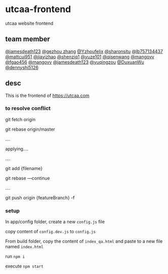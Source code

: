# utcaa-frontend

utcaa website frontend

## team member

[@jamesdeath123](https://github.com/jamesdeath123)
[@gezhou zhang](https://github.com/gezhouz)
[@Yzhoufelix](https://github.com/Yzhoufelix)
[@sharonsitu](https://github.com/sharonsitu)
[@lb757134437](https://github.com/lb757134437)
[@mattcui951](http://github.com/mattcui951)
[@jiayizhao](https://github.com/JiayiZhaoUofT)
[@shenziq1](https://github.com/shenziq1)
[@yuze101](https://github.com/yuze101)
[@qisenwang](https://github.com/keesonwang)
[@mangovv](https://github.com/mangovv)
[@fgao456](https://github.com/fgao456)
[@mangovv](https://github.com/mangovv)
[@jamesdeath123](https://github.com/jamesdeath123)
[@yuqingzou](https://github.com/yuqingzou)
[@DuxuanWu](https://github.com/DuxuanWu)
[@dennyshi5126](https://github.com/dennyshi5126)

## desc

This is the frontend of https://utcaa.com

### to resolve conflict

git fetch origin

git rebase origin/master

....

applying....

....

git add {filename}

git rebase —continue

....

git push origin {featureBranch} -f

### setup

In app/config folder, create a new `config.js` file

copy content of `config.dev.js` to `config.js`

From build folder, copy the content of `index_qa.html` and paste to a new file named `index.html`

run `npm i`

execute `npm start`

